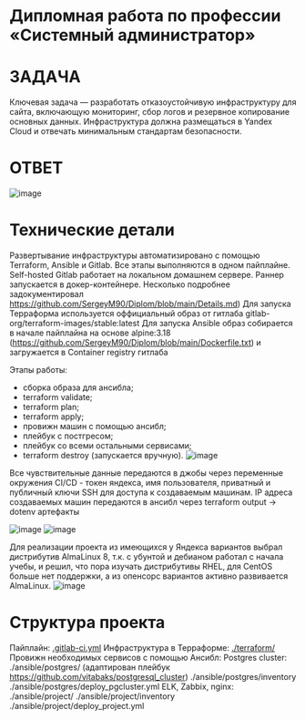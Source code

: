 # Дипломная работа по профессии «Системный администратор»  

# ЗАДАЧА  


Ключевая задача — разработать отказоустойчивую инфраструктуру для сайта, включающую мониторинг, сбор логов и резервное копирование основных данных. Инфраструктура должна размещаться в Yandex Cloud и отвечать минимальным стандартам безопасности.


# ОТВЕТ

![image](https://github.com/SergeyM90/Diplom/assets/84016375/13e62fa8-e798-44e0-ba17-767e87296234)

# Технические детали

Развертывание инфраструктуры автоматизировано с помощью Terraform, Ansible и Gitlab.
Все этапы выполняются в одном пайплайне.
Self-hosted Gitlab работает на локальном домашнем сервере. Раннер запускается в докер-контейнере. Несколько подробнее задокументировал https://github.com/SergeyM90/Diplom/blob/main/Details.md)
Для запуска Терраформа используется оффициальный образ от гитлаба gitlab-org/terraform-images/stable:latest
Для запуска Ansible образ собирается в начале пайплайна на основе alpine:3.18 (https://github.com/SergeyM90/Diplom/blob/main/Dockerfile.txt) и загружается в Container registry гитлаба

Этапы работы:
- сборка образа для ансибла;
- terraform validate;
- terraform plan;
- terraform apply;
- провижн машин с помощью ансибл;
- плейбук с постгресом;
- плейбук со всеми остальными сервисами;
- terraform destroy (запускается вручную).
  ![image](https://github.com/SergeyM90/Diplom/assets/84016375/0ef81bf0-815a-4ab6-a20d-f7be84e12db9)

Все чувствительные данные передаются в джобы через переменные окружения CI/CD - токен яндекса, имя пользователя, приватный и публичный ключи SSH для доступа к создаваемым машинам. IP адреса создаваемых машин передаются в ансибл через terraform output -> dotenv артефакты

![image](https://github.com/SergeyM90/Diplom/assets/84016375/7aa54132-fd73-4841-b9b4-3f18fea520e6)
![image](https://github.com/SergeyM90/Diplom/assets/84016375/b6c6f464-6c5f-460d-8935-63a89f649f5e)

Для реализации проекта из имеющихся у Яндекса вариантов выбрал дистрибутив AlmaLinux 8, т.к. с убунтой и дебианом работал c начала учебы, и решил, что пора изучать дистрибутивы RHEL, для CentOS больше нет поддержки, а из опенсорс вариантов активно развивается AlmaLinux.
![image](https://github.com/SergeyM90/Diplom/assets/84016375/a97970b7-8753-47d5-a1ec-2356d133b26c)

# Структура проекта

Пайплайн: [.gitlab-ci.yml](https://github.com/SergeyM90/Diplom/blob/main/gitlab-ci.yml)
Инфраструктура в Терраформе: [./terraform/](https://github.com/SergeyM90/Diplom/tree/main/Terraform)
Провижн необходимых сервисов с помощью Ансибл:
Postgres cluster: ./ansible/postgres/ (адаптирован плейбук https://github.com/vitabaks/postgresql_cluster)
./ansible/postgres/inventory
./ansible/postgres/deploy_pgcluster.yml
ELK, Zabbix, nginx: ./ansible/project/
./ansible/project/inventory
./ansible/project/deploy_project.yml

